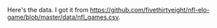 Here's the data. I got it from https://github.com/fivethirtyeight/nfl-elo-game/blob/master/data/nfl_games.csv. 
